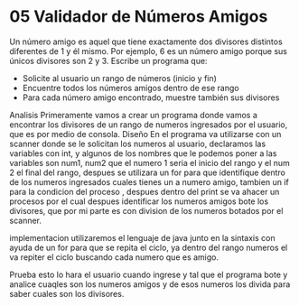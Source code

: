 # 05 **Validador de Números Amigos**

Un número amigo es aquel que tiene exactamente dos divisores distintos diferentes de 1 y él mismo. Por ejemplo, 6 es un número amigo porque sus únicos divisores son 2 y 3. Escribe un programa que:

- Solicite al usuario un rango de números (inicio y fin)
- Encuentre todos los números amigos dentro de ese rango
- Para cada número amigo encontrado, muestre también sus divisores

Analisis 
Primeramente vamos a crear un programa donde vamos a encontrar los divisores de un rango de numeros ingresados por el usuario, que es por medio de consola. 
Diseño 
En el programa va utilizarse con un scanner donde se le solicitan los numeros al usuario, declaramos las variables con int, y algunos de los nombres que le podemos poner a las variables son num1, num2 que el numero 1 seria el inicio del rango y el num 2 el final del rango, despues se utilizara un for para que identifique dentro de los numeros ingresados cuales tienes un a numero amigo, tambien un if para la condicion del proceso , despues dentro del print se va ahacer un procesos por el cual despues identificar los numeros amigos bote los divisores, que por mi parte es con division de los numeros botados por el scanner.

implementacion 
utilizaremos el lenguaje de java junto en la sintaxis con ayuda de un for para que se repita el ciclo, ya dentro del rango numeros el va repiter el ciclo buscando cada numero que es amigo. 

Prueba
esto lo hara el usuario cuando ingrese y tal que el programa bote y analice cuaqles son los numeros amigos y de esos numeros los divida para saber cuales son los divisores. 

